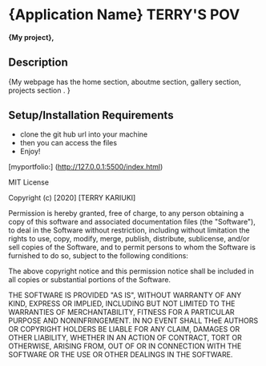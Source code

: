 # {Application Name} TERRY'S POV
#### {My project},

## Description
{My webpage has the home section, aboutme section, gallery section, projects section . }

## Setup/Installation Requirements
* clone the git hub url into your machine
* then you can access the files
* Enjoy!

[myportfolio:] (http://127.0.0.1:5500/index.html)

MIT License

Copyright (c) [2020] [TERRY KARIUKI]

Permission is hereby granted, free of charge, to any person obtaining a copy
of this software and associated documentation files (the "Software"), to deal
in the Software without restriction, including without limitation the rights
to use, copy, modify, merge, publish, distribute, sublicense, and/or sell
copies of the Software, and to permit persons to whom the Software is
furnished to do so, subject to the following conditions:

The above copyright notice and this permission notice shall be included in all
copies or substantial portions of the Software.

THE SOFTWARE IS PROVIDED "AS IS", WITHOUT WARRANTY OF ANY KIND, EXPRESS OR
IMPLIED, INCLUDING BUT NOT LIMITED TO THE WARRANTIES OF MERCHANTABILITY,
FITNESS FOR A PARTICULAR PURPOSE AND NONINFRINGEMENT. IN NO EVENT SHALL THeE
AUTHORS OR COPYRIGHT HOLDERS BE LIABLE FOR ANY CLAIM, DAMAGES OR OTHER
LIABILITY, WHETHER IN AN ACTION OF CONTRACT, TORT OR OTHERWISE, ARISING FROM,
OUT OF OR IN CONNECTION WITH THE SOFTWARE OR THE USE OR OTHER DEALINGS IN THE
SOFTWARE.

  
